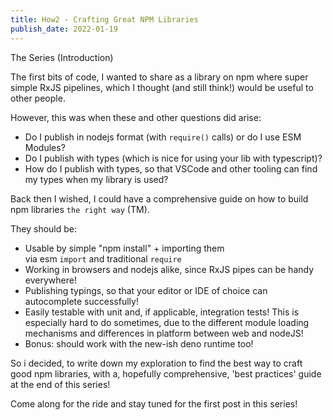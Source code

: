 ```yaml
---
title: How2 - Crafting Great NPM Libraries
publish_date: 2022-01-19
---
```


The Series (Introduction)

The first bits of code, I wanted to share as a library on npm where super simple RxJS pipelines, which I thought (and still think!) would be useful to other people. 

However, this was when these and other questions did arise: 
- Do I publish in nodejs format (with `require()` calls) or do I use ESM Modules? 
- Do I publish with types (which is nice for using your lib with typescript)? 
- How do I publish with types, so that VSCode and other tooling can find my types when my library is used? 

Back then I wished, I could have a comprehensive guide 
on how to build npm libraries `the right way` (TM). 

They should be: 
- Usable by simple "npm install" + importing them  
 via esm `import` and traditional `require`
- Working in browsers and nodejs alike, since RxJS pipes can be handy everywhere!
- Publishing typings, so that your editor or IDE of choice can autocomplete successfully! 
- Easily testable with unit and, if applicable, integration tests! 
   This is especially hard to do sometimes, due to the different module loading mechanisms and differences in platform between web and nodeJS! 
- Bonus: should work with the new-ish deno runtime too! 

So i decided, to write down my exploration to find the best way to craft good npm libraries, with a, hopefully comprehensive, 'best practices' guide at the end of this series! 

Come along for the ride and stay tuned for the first post in this series! 